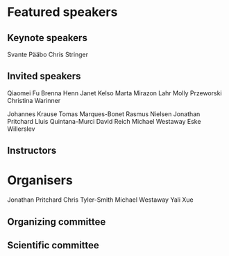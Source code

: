 # Featured speakers

## Keynote speakers

Svante Pääbo
Chris Stringer

## Invited speakers

Qiaomei Fu
Brenna Henn
Janet Kelso
Marta Mirazon Lahr
Molly Przeworski
Christina Warinner

Johannes Krause
Tomas Marques-Bonet
Rasmus Nielsen
Jonathan Pritchard
Lluis Quintana-Murci
David Reich
Michael Westaway
Eske Willerslev

## Instructors


# Organisers

Jonathan Pritchard
Chris Tyler-Smith
Michael Westaway
Yali Xue


## Organizing committee


## Scientific committee
